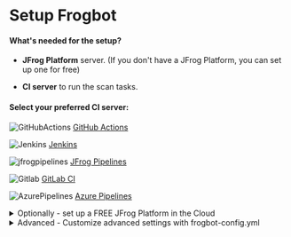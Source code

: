 # Setup Frogbot

#### What's needed for the setup?

* **JFrog Platform** server. (If you don't have a JFrog Platform, you can set up one for free)
  
* **CI server** to run the scan tasks.

#### Select your preferred CI server:

<img src="https://raw.githubusercontent.com/jfrog/frogbot/master/images/github-actions-icon.png" alt="GitHubActions" /> [GitHub Actions](../../jfrog-applications/frogbot/get-started/setup-frogbot-using-github-actions.md)

<img src="https://raw.githubusercontent.com/jfrog/frogbot/master/images/jenkins-icon.png" alt="Jenkins" /> [Jenkins](../../jfrog-applications/frogbot/get-started/set-up-frogbot-using-jenkins.md)

<img src="https://raw.githubusercontent.com/jfrog/frogbot/master/images/jfrog-pipelines-icon.png" alt="jfrogpipelines" /> [JFrog Pipelines](../../jfrog-applications/frogbot/get-started/installing-frogbot-on-jfrog-pipelines.md)

<img src="https://raw.githubusercontent.com/jfrog/frogbot/master/images/gitlab-icon.png" alt="Gitlab" /> [GitLab CI](../../jfrog-applications/frogbot/get-started/installing-frogbot-on-gitlab-repositories.md)

<img src="https://raw.githubusercontent.com/jfrog/frogbot/master/images/azure-pipelines-icon.png" alt="AzurePipelines" /> [Azure Pipelines](../../jfrog-applications/frogbot/get-started/installing-frogbot-on-azure-repositories.md)


<details>
  
<summary>Optionally - set up a FREE JFrog Platform in the Cloud</summary>

Frogbot requires a JFrog environment to scan your projects. If you don't have an environment, we can set up a free environment in the cloud for you. Just run one of the following commands in your terminal to set up an environment in less than a minute.

The commands will do the following:

1. Install [JFrog CLI](https://www.jfrog.com/confluence/display/CLI/JFrog+CLI) on your machine.
2. Create a FREE JFrog environment in the cloud for you.

**For macOS and Linux, use curl**

```
curl -fL "https://getcli.jfrog.io?setup" | sh
```

**For Windows, use PowerShell**

```
powershell "Start-Process -Wait -Verb RunAs powershell '-NoProfile iwr https://releases.jfrog.io/artifactory/jfrog-cli/v2-jf/[RELEASE]/jfrog-cli-windows-amd64/jf.exe -OutFile $env:SYSTEMROOT\system32\jf.exe'" ; jf setup
```

After the setup is complete, you'll receive an email with your JFrog environment connection details, which can be stored as secrets in Git.

</details>

<details>

<summary>Advanced - Customize advanced settings with frogbot-config.yml</summary>

* [Creating the frogbot-config.yml file](../../jfrog-applications/frogbot/get-started/frogbot-configuration.md)

</details>

